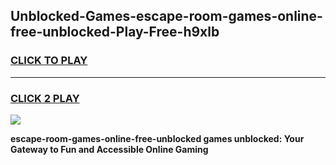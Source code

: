
## Unblocked-Games-escape-room-games-online-free-unblocked-Play-Free-h9xlb
<h3>
<a href="https://premium76.site?title=escape-room-games-online-free-unblocked&ref=12A">CLICK TO PLAY</a></h3>
<hr>

<h3>
<a href="https://premium76.site?title=escape-room-games-online-free-unblocked&ref=12A">CLICK 2 PLAY</a>
  
</h3>

<a href="https://premium76.site?title=escape-room-games-online-free-unblocked&ref=12A"><img src="https://clearcache.store/games.png"></a>


**escape-room-games-online-free-unblocked games unblocked: Your Gateway to Fun and Accessible Online Gaming**
